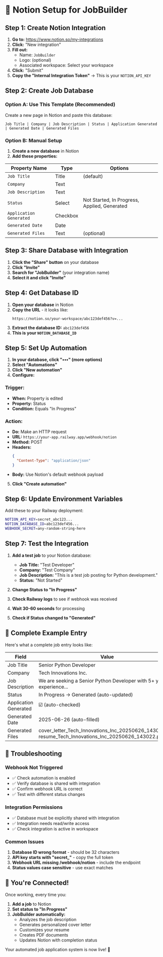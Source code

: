 # 📝 Notion Setup for JobBuilder

## Step 1: Create Notion Integration

1. **Go to:** https://www.notion.so/my-integrations
2. **Click:** "New integration"
3. **Fill out:**
   - Name: `JobBuilder`
   - Logo: (optional)
   - Associated workspace: Select your workspace
4. **Click:** "Submit"
5. **Copy the "Internal Integration Token"** → This is your `NOTION_API_KEY`

## Step 2: Create Job Database

### Option A: Use This Template (Recommended)

Create a new page in Notion and paste this database:

```
Job Title | Company | Job Description | Status | Application Generated | Generated Date | Generated Files
```

### Option B: Manual Setup

1. **Create a new database** in Notion
2. **Add these properties:**

| Property Name | Type | Options |
|---------------|------|---------|
| `Job Title` | Title | (default) |
| `Company` | Text | |
| `Job Description` | Text | |
| `Status` | Select | Not Started, In Progress, Applied, Generated |
| `Application Generated` | Checkbox | |
| `Generated Date` | Date | |
| `Generated Files` | Text | (optional) |

## Step 3: Share Database with Integration

1. **Click the "Share" button** on your database
2. **Click "Invite"**
3. **Search for "JobBuilder"** (your integration name)
4. **Select it and click "Invite"**

## Step 4: Get Database ID

1. **Open your database** in Notion
2. **Copy the URL** - it looks like:
   ```
   https://notion.so/your-workspace/abc123def456?v=...
   ```
3. **Extract the database ID:** `abc123def456`
4. **This is your `NOTION_DATABASE_ID`**

## Step 5: Set Up Automation

1. **In your database, click "•••" (more options)**
2. **Select "Automations"**
3. **Click "New automation"**
4. **Configure:**

### Trigger:
- **When:** Property is edited
- **Property:** Status
- **Condition:** Equals "In Progress"

### Action:
- **Do:** Make an HTTP request
- **URL:** `https://your-app.railway.app/webhook/notion`
- **Method:** POST
- **Headers:** 
  ```json
  {
    "Content-Type": "application/json"
  }
  ```
- **Body:** Use Notion's default webhook payload

5. **Click "Create automation"**

## Step 6: Update Environment Variables

Add these to your Railway deployment:

```bash
NOTION_API_KEY=secret_abc123...
NOTION_DATABASE_ID=abc123def456...
WEBHOOK_SECRET=any-random-string-here
```

## Step 7: Test the Integration

1. **Add a test job** to your Notion database:
   - **Job Title:** "Test Developer"
   - **Company:** "Test Company"
   - **Job Description:** "This is a test job posting for Python development."
   - **Status:** "Not Started"

2. **Change Status to "In Progress"**

3. **Check Railway logs** to see if webhook was received

4. **Wait 30-60 seconds** for processing

5. **Check if Status changed to "Generated"**

## 🎯 Complete Example Entry

Here's what a complete job entry looks like:

| Field | Value |
|-------|-------|
| Job Title | Senior Python Developer |
| Company | Tech Innovations Inc. |
| Job Description | We are seeking a Senior Python Developer with 5+ years experience... |
| Status | In Progress → Generated (auto-updated) |
| Application Generated | ☑️ (auto-checked) |
| Generated Date | 2025-06-26 (auto-filled) |
| Generated Files | cover_letter_Tech_Innovations_Inc_20250626_143022.pdf, resume_Tech_Innovations_Inc_20250626_143022.pdf |

## 🔧 Troubleshooting

### Webhook Not Triggered
- ✅ Check automation is enabled
- ✅ Verify database is shared with integration
- ✅ Confirm webhook URL is correct
- ✅ Test with different status changes

### Integration Permissions
- ✅ Database must be explicitly shared with integration
- ✅ Integration needs read/write access
- ✅ Check integration is active in workspace

### Common Issues
1. **Database ID wrong format** - should be 32 characters
2. **API key starts with "secret_"** - copy the full token
3. **Webhook URL missing /webhook/notion** - include the endpoint
4. **Status values case sensitive** - use exact matches

## 🎉 You're Connected!

Once working, every time you:
1. **Add a job** to Notion
2. **Set status to "In Progress"**
3. **JobBuilder automatically:**
   - Analyzes the job description
   - Generates personalized cover letter
   - Customizes your resume
   - Creates PDF documents
   - Updates Notion with completion status

Your automated job application system is now live! 🚀
